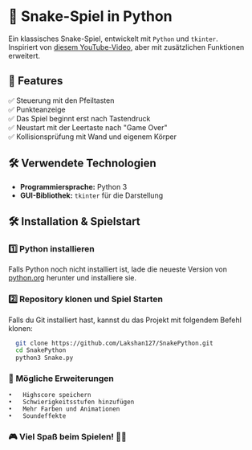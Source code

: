 # 🐍 Snake-Spiel in Python  

Ein klassisches Snake-Spiel, entwickelt mit `Python` und `tkinter`.  
Inspiriert von [diesem YouTube-Video](https://youtu.be/FtqWCo1_I4g?si=rPRYOpi_vFQvpX-1), aber mit zusätzlichen Funktionen erweitert.  

## 📌 Features  
✅ Steuerung mit den Pfeiltasten  
✅ Punkteanzeige  
✅ Das Spiel beginnt erst nach Tastendruck  
✅ Neustart mit der Leertaste nach "Game Over"  
✅ Kollisionsprüfung mit Wand und eigenem Körper  

## 🛠️ Verwendete Technologien  
- **Programmiersprache:** Python 3  
- **GUI-Bibliothek:** `tkinter` für die Darstellung  

## 🛠️ Installation & Spielstart  
### 1️⃣ Python installieren  
Falls Python noch nicht installiert ist, lade die neueste Version von [python.org](https://www.python.org/downloads/) herunter und installiere sie.  

### 2️⃣ Repository klonen und Spiel Starten
Falls du Git installiert hast, kannst du das Projekt mit folgendem Befehl klonen:  
  ```bash
    git clone https://github.com/Lakshan127/SnakePython.git
    cd SnakePython
    python3 Snake.py
  ```

### 🔧 Mögliche Erweiterungen
	•	Highscore speichern
	•	Schwierigkeitsstufen hinzufügen
	•	Mehr Farben und Animationen
	•	Soundeffekte
 ### 🎮 Viel Spaß beim Spielen! 🚀🐍

